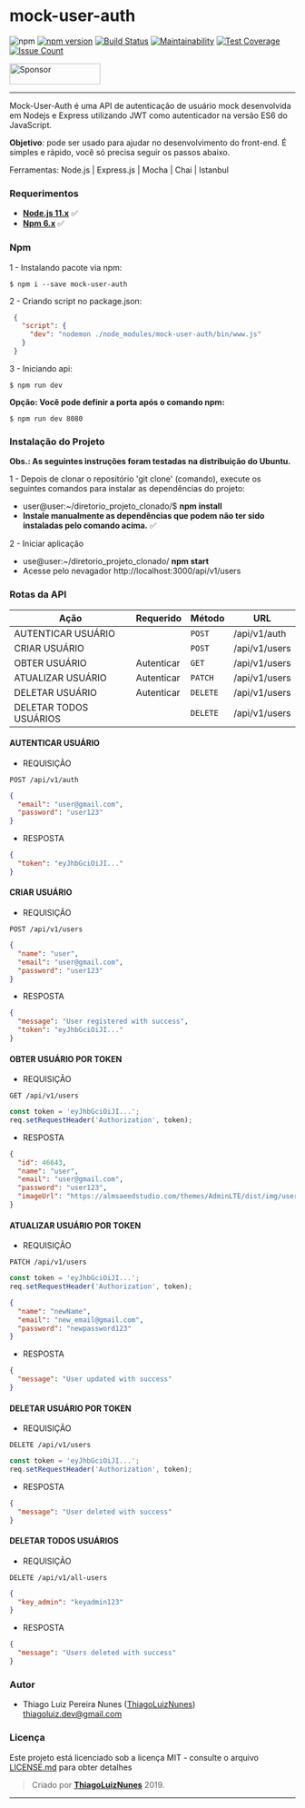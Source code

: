 # mock-user-auth

![npm](https://img.shields.io/npm/dt/mock-user-auth.svg)
[![npm version](https://badge.fury.io/js/mock-user-auth.svg)](https://badge.fury.io/js/mock-user-auth)
[![Build Status](https://travis-ci.org/thiagoluiznunes/mock-user-auth.svg?branch=master)](https://travis-ci.org/thiagoluiznunes/mock-user-auth)
[![Maintainability](https://api.codeclimate.com/v1/badges/b60e5e0c37609f6b21c0/maintainability)](https://codeclimate.com/github/thiagoluiznunes/mock-json-server/maintainability)
[![Test Coverage](https://api.codeclimate.com/v1/badges/b60e5e0c37609f6b21c0/test_coverage)](https://codeclimate.com/github/thiagoluiznunes/mock-json-server/test_coverage)
[![Issue Count](https://codeclimate.com/github/thiagoluiznunes/mock-json-server/badges/issue_count.svg)](https://codeclimate.com/github/thiagoluiznunes/mock-json-server/issues)

<a target="_blank"  href="https://www.patreon.com/thiagoluiznunes">
<img src="https://c5.patreon.com/external/logo/become_a_patron_button@2x.png" alt="Sponsor" style="width:160px; height:37px;margin-right: 10px;"/>
</a>

---
Mock-User-Auth é uma API de autenticação de usuário mock desenvolvida em Nodejs e Express utilizando JWT como autenticador na versão ES6 do JavaScript.

**Objetivo**: pode ser usado para ajudar no desenvolvimento do front-end. É simples e rápido, você só precisa seguir os passos abaixo.


Ferramentas: Node.js | Express.js | Mocha | Chai | Istanbul

### Requerimentos ###

* **[Node.js 11.x](http://nodejs.org/en/)** :white_check_mark:
* **[Npm 6.x](https://www.npmjs.com/)** :white_check_mark:

### Npm ###
1 - Instalando pacote via npm:
```
$ npm i --save mock-user-auth
```
2 - Criando script no package.json:
```json
 {
   "script": {
     "dev": "nodemon ./node_modules/mock-user-auth/bin/www.js"
   }
 }
```
3 - Iniciando api:
```
$ npm run dev
```
**Opção: Você pode definir a porta após o comando npm:**
```
$ npm run dev 8080
```

### Instalação do Projeto ###

**Obs.: As seguintes instruções foram testadas na distribuição do Ubuntu.**

1 - Depois de clonar o repositório 'git clone' (comando), execute os seguintes comandos para instalar as dependências do projeto:
  - user@user:~/diretorio_projeto_clonado/$ **npm install**
  - **Instale manualmente as dependências que podem não ter sido instaladas pelo comando acima.** :white_check_mark:

2 - Iniciar aplicação
  - use@user:~/diretorio_projeto_clonado/ **npm start**
  - Acesse pelo nevagador http://localhost:3000/api/v1/users

### Rotas da API ###
|   Ação                   | Requerido  |  Método  | URL
|   -----------------------|------------|----------|--------------
|   AUTENTICAR USUÁRIO     |            | `POST`   | /api/v1/auth
|   CRIAR USUÁRIO          |            | `POST`   | /api/v1/users
|   OBTER USUÁRIO          | Autenticar | `GET`    | /api/v1/users
|   ATUALIZAR USUÁRIO      | Autenticar | `PATCH`  | /api/v1/users
|   DELETAR USUÁRIO        | Autenticar | `DELETE` | /api/v1/users
|   DELETAR TODOS USUÁRIOS |            | `DELETE` | /api/v1/users

#### AUTENTICAR USUÁRIO ####
* REQUISIÇÃO
```
POST /api/v1/auth
```
```json
{
  "email": "user@gmail.com",
  "password": "user123"
}
```
* RESPOSTA
```json
{
  "token": "eyJhbGciOiJI..."
}
```

#### CRIAR USUÁRIO ####
* REQUISIÇÃO
```
POST /api/v1/users
```
```json
{
  "name": "user",
  "email": "user@gmail.com",
  "password": "user123"
}
```
* RESPOSTA
```json
{
  "message": "User registered with success",
  "token": "eyJhbGciOiJI..."
}
```

#### OBTER USUÁRIO POR TOKEN ####
* REQUISIÇÃO
```
GET /api/v1/users
```
```javascript
const token = 'eyJhbGciOiJI...';
req.setRequestHeader('Authorization', token);
```
* RESPOSTA
```json
{
  "id": 46643,
  "name": "user",
  "email": "user@gmail.com",
  "password": "user123",
  "imageUrl": "https://almsaeedstudio.com/themes/AdminLTE/dist/img/user2-160x160.jpg"
}
```

#### ATUALIZAR USUÁRIO POR TOKEN ####
* REQUISIÇÃO
```
PATCH /api/v1/users
```
```javascript
const token = 'eyJhbGciOiJI...';
req.setRequestHeader('Authorization', token);
```
```json
{
  "name": "newName",
  "email": "new_email@gmail.com",
  "password": "newpassword123"
}
```
* RESPOSTA
```json
{
  "message": "User updated with success"
}
```

#### DELETAR USUÁRIO POR TOKEN ####
* REQUISIÇÃO
```
DELETE /api/v1/users
```
```javascript
const token = 'eyJhbGciOiJI...';
req.setRequestHeader('Authorization', token);
```
* RESPOSTA
```json
{
  "message": "User deleted with success"
}
```

#### DELETAR TODOS USUÁRIOS ####
* REQUISIÇÃO
```
DELETE /api/v1/all-users
```
```json
{
  "key_admin": "keyadmin123"
}
```
* RESPOSTA
```json
{
  "message": "Users deleted with success"
}
```

### Autor

* Thiago Luiz Pereira Nunes ([ThiagoLuizNunes](https://github.com/ThiagoLuizNunes)) thiagoluiz.dev@gmail.com

### Licença

Este projeto está licenciado sob a licença MIT - consulte o arquivo [LICENSE.md](LICENSE.md) para obter detalhes

>Criado por **[ThiagoLuizNunes](https://www.linkedin.com/in/thiago-luiz-507483112/)** 2019.

---
